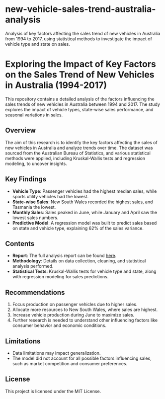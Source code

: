# new-vehicle-sales-trend-australia-analysis
Analysis of key factors affecting the sales trend of new vehicles in Australia from 1994 to 2017, using statistical methods to investigate the impact of vehicle type and state on sales.

# Exploring the Impact of Key Factors on the Sales Trend of New Vehicles in Australia (1994-2017)

This repository contains a detailed analysis of the factors influencing the sales trends of new vehicles in Australia between 1994 and 2017. The study explores the impact of vehicle types, state-wise sales performance, and seasonal variations in sales.

## Overview
The aim of this research is to identify the key factors affecting the sales of new vehicles in Australia and analyze trends over time. The dataset was sourced from the Australian Bureau of Statistics, and various statistical methods were applied, including Kruskal-Wallis tests and regression modeling, to uncover insights.

## Key Findings
- **Vehicle Type**: Passenger vehicles had the highest median sales, while sports utility vehicles had the lowest.
- **State-wise Sales**: New South Wales recorded the highest sales, and Tasmania the lowest.
- **Monthly Sales**: Sales peaked in June, while January and April saw the lowest sales numbers.
- **Predictive Model**: A regression model was built to predict sales based on state and vehicle type, explaining 62% of the sales variance.

## Contents
- **Report**: The full analysis report can be found [here](link-to-uploaded-pdf).
- **Methodology**: Details on data collection, cleaning, and statistical analysis performed.
- **Statistical Tests**: Kruskal-Wallis tests for vehicle type and state, along with regression modeling for sales predictions.

## Recommendations
1. Focus production on passenger vehicles due to higher sales.
2. Allocate more resources to New South Wales, where sales are highest.
3. Increase vehicle production during June to maximize sales.
4. Further research is needed to understand other influencing factors like consumer behavior and economic conditions.

## Limitations
- Data limitations may impact generalization.
- The model did not account for all possible factors influencing sales, such as market competition and consumer preferences.

## License
This project is licensed under the MIT License.

